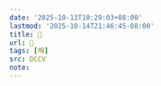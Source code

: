 ```yaml
---
date: '2025-10-13T10:29:03+08:00'
lastmod: '2025-10-14T21:46:45-08:00'
title: 􂨲
url: 􂨲
tags: [哅]
src: DCCV
note:
---
```

